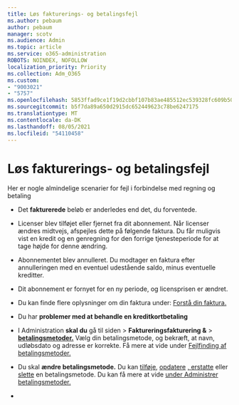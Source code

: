 ```yaml
---
title: Løs fakturerings- og betalingsfejl
ms.author: pebaum
author: pebaum
manager: scotv
ms.audience: Admin
ms.topic: article
ms.service: o365-administration
ROBOTS: NOINDEX, NOFOLLOW
localization_priority: Priority
ms.collection: Adm_O365
ms.custom:
- "9003021"
- "5757"
ms.openlocfilehash: 5853ffad9ce1f19d2cbbf107b83ae485512ec539328fc609b507e41e1a22c9e2
ms.sourcegitcommit: b5f7da89a650d2915dc652449623c78be6247175
ms.translationtype: MT
ms.contentlocale: da-DK
ms.lasthandoff: 08/05/2021
ms.locfileid: "54110458"
---
```

# <a name="resolving-billing-and-payment-errors"></a>Løs fakturerings- og betalingsfejl

Her er nogle almindelige scenarier for fejl i forbindelse med regning og betaling

- Det  **fakturerede** beløb er anderledes end det, du forventede.
- Licenser blev tilføjet eller fjernet fra dit abonnement. Når licenser ændres midtvejs, afspejles dette på følgende faktura. Du får muligvis vist en kredit og en genregning for den forrige tjenesteperiode for at tage højde for denne ændring.
- Abonnementet blev annulleret. Du modtager en faktura efter annulleringen med en eventuel udestående saldo, minus eventuelle kreditter.
- Dit abonnement er fornyet for en ny periode, og licensprisen er ændret.
- Du kan finde flere oplysninger om din faktura under:  [Forstå din faktura.](https://docs.microsoft.com/microsoft-365/commerce/billing-and-payments/understand-your-invoice2)
- Du har  **problemer med at behandle en kreditkortbetaling**
- I Administration **skal du** gå til siden    >   **Faktureringsfakturering &**   >   **[betalingsmetoder.](https://go.microsoft.com/fwlink/p/?linkid=2018806)** Vælg din betalingsmetode, og bekræft, at navn, udløbsdato og adresse er korrekte. Få mere at vide under [Fejlfinding af betalingsmetoder.](https://docs.microsoft.com/microsoft-365/commerce/billing-and-payments/manage-payment-methods#troubleshoot-payment-methods)

- Du skal **ændre betalingsmetode.** Du kan [tilføje](https://docs.microsoft.com/microsoft-365/commerce/billing-and-payments/manage-payment-methods?view=o365-worldwide#add-a-payment-method),  [opdatere](https://docs.microsoft.com/microsoft-365/commerce/billing-and-payments/manage-payment-methods?view=o365-worldwide#update-payment-method-details)  [, erstatte](https://docs.microsoft.com/microsoft-365/commerce/billing-and-payments/manage-payment-methods?view=o365-worldwide#replace-a-payment-method)  eller  [slette](https://docs.microsoft.com/microsoft-365/commerce/billing-and-payments/manage-payment-methods?view=o365-worldwide#delete-a-payment-method)  en betalingsmetode. Du kan få mere at vide [under Administrer betalingsmetoder.](https://docs.microsoft.com/microsoft-365/commerce/billing-and-payments/manage-payment-methods?view=o365-worldwide)
- 